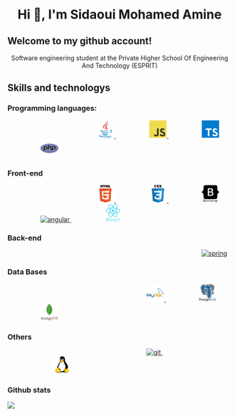 <h1 align="center">Hi 👋, I'm Sidaoui Mohamed Amine</h1>
<h2 align="left">Welcome to my github account!</h2>
<p align="center">Software engineering student at the Private Higher School Of Engineering And Technology (ESPRIT)</p>
<h2 align="left">Skills and technologys</h2>
<h3 align="left">Programming languages:</h3>
<p align="left"> 
&emsp;&emsp;&emsp;&emsp;&emsp;&emsp;&emsp;&emsp;&emsp;&emsp;&emsp;&emsp;&emsp;&emsp;
 <a  href="https://www.java.com" target="_blank" rel="noreferrer" class="java"> <img src="https://raw.githubusercontent.com/devicons/devicon/master/icons/java/java-original.svg" alt="java" width="40" height="40"/> 
 </a>
&emsp;&emsp;&emsp;&emsp;&emsp;
 <a href="https://developer.mozilla.org/en-US/docs/Web/JavaScript" target="_blank" rel="noreferrer"> <img src="https://raw.githubusercontent.com/devicons/devicon/master/icons/javascript/javascript-original.svg" alt="javascript" width="40" height="40"/> 
 </a>
&emsp;&emsp;&emsp;&emsp;&emsp;
<a href="https://www.typescriptlang.org/" target="_blank" rel="noreferrer"> <img src="https://raw.githubusercontent.com/devicons/devicon/master/icons/typescript/typescript-original.svg" alt="typescript" width="40" height="40"/>
 </a>
&emsp;&emsp;&emsp;&emsp;&emsp;
<a href="https://www.php.net" target="_blank" rel="noreferrer"> <img src="https://raw.githubusercontent.com/devicons/devicon/master/icons/php/php-original.svg" alt="php" width="40" height="40"/> </a>
</p>
<h3 align="left">Front-end</h3>
<p align="left">
&emsp;&emsp;&emsp;&emsp;&emsp;&emsp;&emsp;&emsp;&emsp;&emsp;&emsp;&emsp;&emsp;&emsp;
<a href="https://www.w3.org/html/" target="_blank" rel="noreferrer"> <img src="https://raw.githubusercontent.com/devicons/devicon/master/icons/html5/html5-original-wordmark.svg" alt="html5" width="40" height="40"/> </a>
 &emsp;&emsp;&emsp;&emsp;&emsp;
<a href="https://www.w3schools.com/css/" target="_blank" rel="noreferrer"> 
<img src="https://raw.githubusercontent.com/devicons/devicon/master/icons/css3/css3-original-wordmark.svg" alt="css3" width="40" height="40"/> </a>
 &emsp;&emsp;&emsp;&emsp;&emsp;
<a href="https://getbootstrap.com" target="_blank" rel="noreferrer">
 <img src="https://raw.githubusercontent.com/devicons/devicon/master/icons/bootstrap/bootstrap-plain-wordmark.svg" alt="bootstrap" width="40" height="40"/> </a>
 &emsp;&emsp;&emsp;&emsp;&emsp;
<a href="https://angular.io" target="_blank" rel="noreferrer">
 <img src="https://angular.io/assets/images/logos/angular/angular.svg" alt="angular" width="40" height="40"/> </a> 
 &emsp;&emsp;&emsp;&emsp;&emsp;
 <a href="https://reactjs.org/" target="_blank" rel="noreferrer"> 
<img src="https://raw.githubusercontent.com/devicons/devicon/master/icons/react/react-original-wordmark.svg" alt="react" width="40" height="40"/> </a> 
 </p>
<h3 align"left">Back-end</h3>
<p align="left">
&emsp;&emsp;&emsp;&emsp;&emsp;&emsp;&emsp;&emsp;&emsp;&emsp;&emsp;&emsp;&emsp;&emsp; &emsp;&emsp;&emsp;&emsp;&emsp; &emsp;&emsp;&emsp;&emsp;&emsp; &emsp;&emsp;&emsp;&emsp;&emsp;&emsp;
<a href="https://spring.io/" target="_blank" rel="noreferrer"> <img src="https://www.vectorlogo.zone/logos/springio/springio-icon.svg" alt="spring" width="40" height="40"/> 
</a>
</p>
<h3 align="left">Data Bases</h3>
<p align="left">
 &emsp;&emsp;&emsp;&emsp;&emsp;&emsp;&emsp;&emsp;&emsp;&emsp;&emsp;&emsp;&emsp;&emsp;&emsp;&emsp;&emsp;&emsp;&emsp;&emsp;&emsp;&emsp;
<a href="https://www.mysql.com/" target="_blank" rel="noreferrer">
<img src="https://raw.githubusercontent.com/devicons/devicon/master/icons/mysql/mysql-original-wordmark.svg" alt="mysql" width="40" height="40"/> </a>
&emsp;&emsp;&emsp;&emsp;&emsp;
<a href="https://www.postgresql.org" target="_blank" rel="noreferrer">
 <img src="https://raw.githubusercontent.com/devicons/devicon/master/icons/postgresql/postgresql-original-wordmark.svg" alt="postgresql" width="40" height="40"/>
</a>
&emsp;&emsp;&emsp;&emsp;&emsp;
<a href="https://www.mongodb.com/" target="_blank" rel="noreferrer"> 
<img src="https://raw.githubusercontent.com/devicons/devicon/master/icons/mongodb/mongodb-original-wordmark.svg" alt="mongodb" width="40" height="40"/>
</a> 
 </p>
<h3 align"left">Others</h3>
<p align="left">
 &emsp;&emsp;&emsp;&emsp;&emsp;&emsp;&emsp;&emsp;&emsp;&emsp;&emsp;&emsp;&emsp;&emsp;&emsp;&emsp;&emsp;&emsp;&emsp;&emsp;&emsp;&emsp;
<a href="https://git-scm.com/" target="_blank" rel="noreferrer"> <img src="https://www.vectorlogo.zone/logos/git-scm/git-scm-icon.svg" alt="git" width="40" height="40"/> </a>  
&emsp;&emsp;&emsp;&emsp;&emsp;&emsp;
&emsp;&emsp;&emsp;&emsp;&emsp;&emsp;&emsp;
<a href="https://www.linux.org/" target="_blank" rel="noreferrer"> <img src="https://raw.githubusercontent.com/devicons/devicon/master/icons/linux/linux-original.svg" alt="linux" width="40" height="40"/> </a>
</p>
<h3 align"left">Github stats</h3>
<img src="https://img.shields.io/twitter/url?style=social&url=https://twitter.com/ShahriyarMitul">
